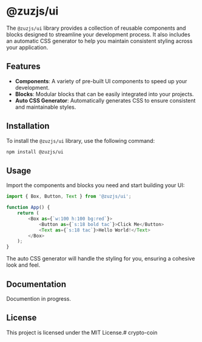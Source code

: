 # @zuzjs/ui

The `@zuzjs/ui` library provides a collection of reusable components and blocks designed to streamline your development process. It also includes an automatic CSS generator to help you maintain consistent styling across your application.

## Features

- **Components**: A variety of pre-built UI components to speed up your development.
- **Blocks**: Modular blocks that can be easily integrated into your projects.
- **Auto CSS Generator**: Automatically generates CSS to ensure consistent and maintainable styles.

## Installation

To install the `@zuzjs/ui` library, use the following command:

```bash
npm install @zuzjs/ui
```

## Usage

Import the components and blocks you need and start building your UI:

```javascript
import { Box, Button, Text } from '@zuzjs/ui';

function App() {
    return (
        <Box as={`w:100 h:100 bg:red`}>
            <Button as={`s:18 bold tac`}>Click Me</Button>
            <Text as={`s:18 tac`}>Hello World!</Text>
        </Box>
    );
}
```

The auto CSS generator will handle the styling for you, ensuring a cohesive look and feel.

## Documentation

Documention in progress.

## License

This project is licensed under the MIT License.# crypto-coin
